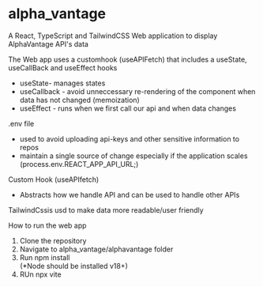 # alpha_vantage
A React, TypeScript and TailwindCSS Web application to display AlphaVantage API's data

The Web app uses a customhook (useAPIFetch) that includes a useState, useCallBack and useEffect hooks
   - useState- manages states
   - useCallback - avoid unneccessary re-rendering of the component when data has not changed (memoization) 
   - useEffect - runs when we first call our api and when data changes

.env file 
   - used to avoid uploading api-keys and other sensitive information to repos
   - maintain a single source of change especially if the application scales
   (process.env.REACT_APP_API_URL;)

Custom Hook (useAPIfetch)
   - Abstracts how we handle API and can be used to handle other APIs

TailwindCssis usd to make data more readable/user friendly


How to run the web app

1. Clone the repository
2. Navigate to alpha_vantage/alphavantage    folder
3. Run npm install   
   (*Node should be installed v18+)
4. RUn npx vite



